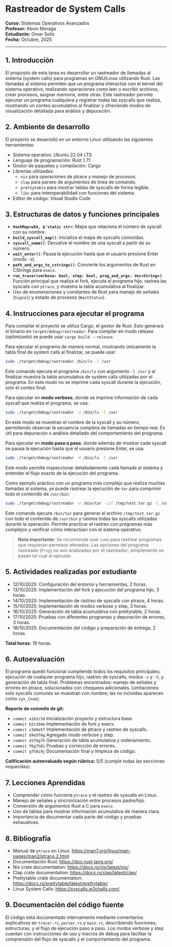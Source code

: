 # Rastreador de System Calls
**Curso:** Sistemas Operativos Avanzados  
**Profesor:** Kevin Moraga  
**Estudiante:** Omar Solís  
**Fecha:** Octubre, 2025  

---

## 1. Introducción

El propósito de esta tarea es desarrollar un rastreador de llamadas al sistema (system calls) para programas en GNU/Linux utilizando Rust. Las llamadas al sistema permiten que un programa interactúe con el kernel del sistema operativo, realizando operaciones como leer o escribir archivos, crear procesos, asignar memoria, entre otras. Este rastreador permite ejecutar un programa cualquiera y registrar todas las syscalls que realiza, mostrando un conteo acumulativo al finalizar y ofreciendo modos de visualización detallada para análisis y depuración.

## 2. Ambiente de desarrollo

El proyecto se desarrolló en un entorno Linux utilizando las siguientes herramientas:

- Sistema operativo: Ubuntu 22.04 LTS
- Lenguaje de programación: Rust 1.71
- Gestor de paquetes y compilación: Cargo
- Librerías utilizadas:
  - `nix` para operaciones de ptrace y manejo de procesos.
  - `clap` para parseo de argumentos de línea de comando.
  - `prettytable` para mostrar tablas de syscalls de forma legible.
  - `libc` para interoperabilidad con funciones del sistema.
- Editor de código: Visual Studio Code

## 3. Estructuras de datos y funciones principales

- **`HashMap<u64, &'static str>`**: Mapa que relaciona el número de syscall con su nombre.
- **`build_syscall_map()`**: Inicializa el mapa de syscalls conocidas.
- **`syscall_name()`**: Devuelve el nombre de una syscall a partir de su número.
- **`wait_enter()`**: Pausa la ejecución hasta que el usuario presione Enter (modo `-V`).
- **`path_and_args_to_cstrings()`**: Convierte los argumentos de Rust en CStrings para `execv`.
- **`run_tracer(verbose: bool, step: bool, prog_and_args: Vec<String>)`**: Función principal que realiza el fork, ejecuta el programa hijo, rastrea las syscalls con `ptrace`, y muestra la tabla acumulativa al finalizar.
- Uso de enumeraciones y constantes de Rust para manejo de señales (`Signal`) y estado de procesos (`WaitStatus`).

## 4. Instrucciones para ejecutar el programa

Para compilar el proyecto se utiliza Cargo, el gestor de Rust. Esto generará el binario en `target/debug/rastreador`. Para compilar en modo release (optimizado) se puede usar `cargo build --release`.

Para ejecutar el programa de manera normal, mostrando únicamente la tabla final de system calls al finalizar, se puede usar:

```bash
sudo ./target/debug/rastreador /bin/ls -l /usr
```

Este comando ejecuta el programa `/bin/ls` con argumento `-l /usr` y al finalizar muestra la tabla acumulativa de system calls utilizadas por el programa. En este modo no se imprime cada syscall durante la ejecución, solo el conteo final.

Para ejecutar en **modo verbose**, donde se imprime información de cada syscall que realiza el programa, se usa:

```bash
sudo ./target/debug/rastreador -v /bin/ls -l /usr
```

En este modo se muestran el nombre de la syscall y su número, permitiendo observar la secuencia completa de llamadas en tiempo real. Es útil para depuración o análisis detallado del comportamiento del programa.

Para ejecutar en **modo paso a paso**, donde además de mostrar cada syscall se pausa la ejecución hasta que el usuario presione Enter, se usa:

```bash
sudo ./target/debug/rastreador -V /bin/ls -l /usr
```

Este modo permite inspeccionar detalladamente cada llamada al sistema y entender el flujo exacto de la ejecución del programa.

Como ejemplo práctico con un programa más complejo que realiza muchas llamadas al sistema, se puede rastrear la ejecución de `tar` para comprimir todo el contenido de `/usr/bin`:

```bash
sudo ./target/debug/rastreador -v /bin/tar -czf /tmp/test.tar.gz -C /usr/bin .
```

Este comando ejecuta `/bin/tar` para generar el archivo `/tmp/test.tar.gz` con todo el contenido de `/usr/bin` y rastrea todas las syscalls utilizadas durante la operación. Permite practicar el rastreo con programas más complejos y verificar cómo interactúan con el sistema operativo.

> **Nota importante:** Se recomienda usar `sudo` para rastrear programas que requieran permisos elevados. Las opciones del programa rastreado (`Prog`) no son analizadas por el rastreador; simplemente se pasan tal cual al ejecutar.

## 5. Actividades realizadas por estudiante

- 12/10/2025: Configuración del entorno y herramientas, 2 horas.
- 13/10/2025: Implementación del fork y ejecución del programa hijo, 3 horas.
- 14/10/2025: Implementación de rastreo de syscalls con ptrace, 4 horas.
- 15/10/2025: Implementación de modos verbose y step, 3 horas.
- 16/10/2025: Generación de tabla acumulativa con prettytable, 2 horas.
- 17/10/2025: Pruebas con diferentes programas y depuración de errores, 3 horas.
- 18/10/2025: Documentación del código y preparación de entrega, 2 horas.

**Total horas:** 19 horas.

## 6. Autoevaluación

El programa quedó funcional cumpliendo todos los requisitos principales: ejecución de cualquier programa hijo, rastreo de syscalls, modos `-v` y `-V`, y generación de tabla final. Problemas encontrados: manejo de señales y errores en ptrace, solucionados con chequeos adicionales. Limitaciones: solo syscalls comunes se muestran con nombre; las no incluidas aparecen como `sys_{num}`.

**Reporte de commits de git:**

- `commit a1b2c3d` Inicialización proyecto y estructura base.
- `commit b2c3d4e` Implementación de fork y execv.
- `commit c3d4e5f` Implementación de ptrace y rastreo de syscalls.
- `commit d4e5f6g` Agregado modo verbose y step.
- `commit e5f6g7h` Generación de tabla acumulativa y ordenamiento.
- `commit f6g7h8i` Pruebas y corrección de errores.
- `commit g7h8i9j` Documentación final y limpieza de código.

**Calificación autoevaluada según rúbrica:** 5/5 (cumple todas las secciones requeridas).

## 7. Lecciones Aprendidas

- Comprender cómo funciona `ptrace` y el rastreo de syscalls en Linux.
- Manejo de señales y sincronización entre procesos padre/hijo.
- Conversión de argumentos Rust a C para `execv`.
- Uso de tablas para mostrar información acumulativa de manera clara.
- Importancia de documentar cada parte del código y pruebas exhaustivas.

## 8. Bibliografía

- Manual de `ptrace` en Linux: https://man7.org/linux/man-pages/man2/ptrace.2.html
- Documentación Rust: https://doc.rust-lang.org/
- Nix crate documentation: https://docs.rs/nix/latest/nix/
- Clap crate documentation: https://docs.rs/clap/latest/clap/
- Prettytable crate documentation: https://docs.rs/prettytable/latest/prettytable/
- Linux System Calls: https://syscalls.w3challs.com/

## 9. Documentación del código fuente

El código está documentado internamente mediante comentarios explicativos en `tracer.rs`, `parser.rs` y `main.rs`, describiendo funciones, estructuras, y el flujo de ejecución paso a paso. Los modos verbose y step cuentan con instrucciones de uso y macros de debug para facilitar la comprensión del flujo de syscalls y el comportamiento del programa.

